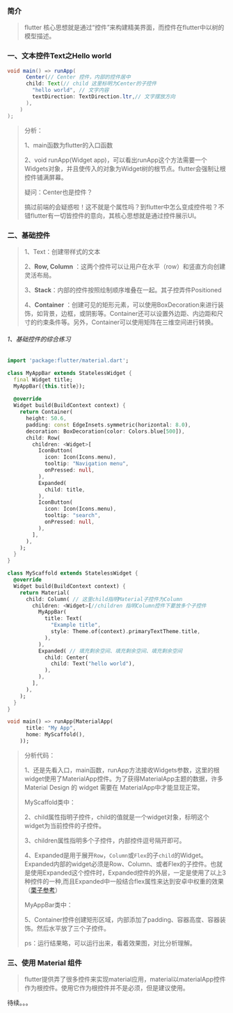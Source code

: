 ### 简介

> flutter 核心思想就是通过“控件”来构建精美界面，而控件在flutter中以树的模型描述。



### 一、文本控件Text之Hello world

```java
void main() => runApp(
      Center(// Center 控件，内部的控件居中
      child: Text(// child 这里标明为Center的子控件
        "hello world", // 文字内容
        textDirection: TextDirection.ltr,// 文字摆放方向
      ),
    )
);
```

> 分析：
>
> 1、main函数为flutter的入口函数
>
> 2、void runApp(Widget app)，可以看出runApp这个方法需要一个Widgets对象，并且使传入的对象为Widget树的根节点。flutter会强制让根控件铺满屏幕。
>
> 疑问：Center也是控件？
>
> 搞过前端的会疑惑啦！这不就是个属性吗？到flutter中怎么变成控件啦？不错flutter有一切皆控件的意向，其核心思想就是通过控件展示UI。
>
> 

### 二、基础控件

> 1、Text：创建带样式的文本
>
> 2、**Row, Column** ：这两个控件可以让用户在水平（row）和竖直方向创建灵活布局。
>
> 3、**Stack**：内部的控件按照绘制顺序堆叠在一起。其子控弄件Positioned
>
> 4、**Container** ：创建可见的矩形元素，可以使用BoxDecoration来进行装饰，如背景，边框，或阴影等。Container还可以设置外边距、内边距和尺寸的约束条件等。另外，Container可以使用矩阵在三维空间进行转换。

###### 1、基础控件的综合练习

```dart
import 'package:flutter/material.dart';

class MyAppBar extends StatelessWidget {
  final Widget title;
  MyAppBar({this.title});
    
  @override
  Widget build(BuildContext context) {
    return Container(
      height: 50.6,
      padding: const EdgeInsets.symmetric(horizontal: 8.0),
      decoration: BoxDecoration(color: Colors.blue[500]),
      child: Row(
        children: <Widget>[
          IconButton(
            icon: Icon(Icons.menu),
            tooltip: "Navigation menu",
            onPressed: null,
          ),
          Expanded(
            child: title,
          ),
          IconButton(
            icon: Icon(Icons.menu),
            tooltip: "search",
            onPressed: null,
          ),
        ],
      ),
    );
  }
}

class MyScaffold extends StatelessWidget {
  @override
  Widget build(BuildContext context) {
    return Material(
      child: Column( // 这里child指明Material子控件为Column
        children: <Widget>[//children 指明Column控件下要放多个子控件
          MyAppBar(
            title: Text(
              "Example title",
              style: Theme.of(context).primaryTextTheme.title,
            ),
          ),
          Expanded( // 填充剩余空间、填充剩余空间、填充剩余空间
            child: Center(
              child: Text("hello world"),
            ),
          ),
        ],
      ),
    );
  }
}

void main() => runApp(MaterialApp( 
      title: "My App",
      home: MyScaffold(),
    ));

```

> 分析代码：
>
> 1、还是先看入口，main函数，runApp方法接收Widgets参数，这里的根widget使用了MaterialApp控件。为了获得MaterialApp主题的数据，许多 Material Design 的 widget 需要在 MaterialApp中才能显现正常。
>
> MyScaffold类中：
>
> 2、child属性指明子控件，child的值就是一个widget对象，标明这个widget为当前控件的子控件。
>
> 3、children属性指明多个子控件，内部控件逗号隔开即可。
>
> 4、Expanded是用于展开`Row`，`Column`或`Flex`的子`child`的Widget。Expanded内部的widget必须是Row、Column、或者Flex的子控件。也就是使用Expanded这个控件时，Expanded控件的外层，一定是使用了以上3种控件的一种,而且Expanded中一般结合flex属性来达到安卓中权重的效果（[栗子参考](https://juejin.im/post/5ccef90d6fb9a03217283221)）
>
> MyAppBar类中：
>
> 5、Container控件创建矩形区域，内部添加了padding、容器高度、容器装饰。然后水平放了三个子控件。
>
> ps：运行结果略，可以运行出来，看着效果图，对比分析理解。



### 三、使用 Material 组件

> flutter提供弄了很多控件来实现material应用，material以materialApp控件作为根控件。使用它作为根控件并不是必须，但是建议使用。



待续。。。
